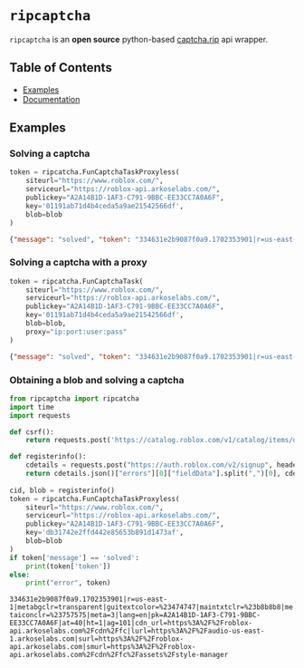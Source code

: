 # `ripcaptcha`
`ripcaptcha` is an **open source** python-based [captcha.rip](https://captcha.rip) api wrapper. 

## Table of Contents

* [Examples](#Examples)
* [Documentation](#documentation)

## Examples
### Solving a captcha
```python
token = ripcatcha.FunCaptchaTaskProxyless(
    siteurl="https://www.roblox.com/",
    serviceurl="https://roblox-api.arkoselabs.com/",
    publickey="A2A14B1D-1AF3-C791-9BBC-EE33CC7A0A6F",
    key='01191ab71d4b4ceda5a9ae21542566df',
    blob=blob
)
```
```json
{"message": "solved", "token": "334631e2b9087f0a9.1702353901|r=us-east-1|metabgclr=transparent|guitextcolor=%23474747|maintxtclr=%23b8b8b8|metaiconclr=%23757575|meta=3|lang=en|pk=A2A14B1D-1AF3-C791-9BBC-EE33CC7A0A6F|at=40|ht=1|ag=101|cdn_url=https%3A%2F%2Froblox-api.arkoselabs.com%2Fcdn%2Ffc|lurl=https%3A%2F%2Faudio-us-east-1.arkoselabs.com|surl=https%3A%2F%2Froblox-api.arkoselabs.com|smurl=https%3A%2F%2Froblox-api.arkoselabs.com%2Fcdn%2Ffc%2Fassets%2Fstyle-manager"}
```
### Solving a captcha with a proxy
```python
token = ripcatcha.FunCaptchaTask(
    siteurl="https://www.roblox.com/",
    serviceurl="https://roblox-api.arkoselabs.com/",
    publickey="A2A14B1D-1AF3-C791-9BBC-EE33CC7A0A6F",
    key='01191ab71d4b4ceda5a9ae21542566df',
    blob=blob,
    proxy="ip:port:user:pass"
)
```
```json
{"message": "solved", "token": "334631e2b9087f0a9.1702353901|r=us-east-1|metabgclr=transparent|guitextcolor=%23474747|maintxtclr=%23b8b8b8|metaiconclr=%23757575|meta=3|lang=en|pk=A2A14B1D-1AF3-C791-9BBC-EE33CC7A0A6F|at=40|ht=1|ag=101|cdn_url=https%3A%2F%2Froblox-api.arkoselabs.com%2Fcdn%2Ffc|lurl=https%3A%2F%2Faudio-us-east-1.arkoselabs.com|surl=https%3A%2F%2Froblox-api.arkoselabs.com|smurl=https%3A%2F%2Froblox-api.arkoselabs.com%2Fcdn%2Ffc%2Fassets%2Fstyle-manager"}
```
### Obtaining a blob and solving a captcha
```py
from ripcaptcha import ripcatcha
import time
import requests

def csrf():
    return requests.post('https://catalog.roblox.com/v1/catalog/items/details').headers['x-csrf-token']

def registerinfo():
    cdetails = requests.post("https://auth.roblox.com/v2/signup", headers={"x-csrf-token":csrf(), "User-Agent":"Mozilla/5.0 (Windows; U; Windows CE) AppleWebKit/534.47.7 (KHTML, like Gecko) Version/4.1 Safari/534.47.7"}, json={"username":"fsdhfkshdfk123","password":"WE*@*!&EUAHUISFHS","birthday":"1962-04-08T23:00:00.000Z","gender":2,"isTosAgreementBoxChecked":True,"agreementIds":["848d8d8f-0e33-4176-bcd9-aa4e22ae7905","54d8a8f0-d9c8-4cf3-bd26-0cbf8af0bba3"]})
    return cdetails.json()["errors"][0]["fieldData"].split(",")[0], cdetails.json()["errors"][0]["fieldData"].split(",")[1]
        
cid, blob = registerinfo()
token = ripcatcha.FunCaptchaTaskProxyless(
    siteurl="https://www.roblox.com/",
    serviceurl="https://roblox-api.arkoselabs.com/",
    publickey="A2A14B1D-1AF3-C791-9BBC-EE33CC7A0A6F",
    key='db31742e2ffd442e85653b891d1473af',
    blob=blob
)
if token['message'] == 'solved':
    print(token['token'])
else:
    print("error", token)
```
```334631e2b9087f0a9.1702353901|r=us-east-1|metabgclr=transparent|guitextcolor=%23474747|maintxtclr=%23b8b8b8|metaiconclr=%23757575|meta=3|lang=en|pk=A2A14B1D-1AF3-C791-9BBC-EE33CC7A0A6F|at=40|ht=1|ag=101|cdn_url=https%3A%2F%2Froblox-api.arkoselabs.com%2Fcdn%2Ffc|lurl=https%3A%2F%2Faudio-us-east-1.arkoselabs.com|surl=https%3A%2F%2Froblox-api.arkoselabs.com|smurl=https%3A%2F%2Froblox-api.arkoselabs.com%2Fcdn%2Ffc%2Fassets%2Fstyle-manager```

